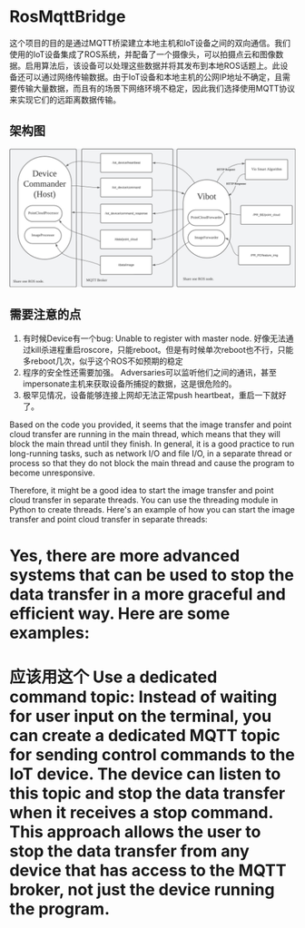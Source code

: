 # RosMqttBridge

这个项目的目的是通过MQTT桥梁建立本地主机和IoT设备之间的双向通信。我们使用的IoT设备集成了ROS系统，并配备了一个摄像头，可以拍摄点云和图像数据。启用算法后，该设备可以处理这些数据并将其发布到本地ROS话题上。此设备还可以通过网络传输数据。由于IoT设备和本地主机的公网IP地址不确定，且需要传输大量数据，而且有的场景下网络环境不稳定，因此我们选择使用MQTT协议来实现它们的远距离数据传输。

## 架构图
![Alt text](<architecture.png>)
## 需要注意的点

1. 有时候Device有一个bug: Unable to register with master node. 好像无法通过kill杀进程重启roscore，只能reboot。但是有时候单次reboot也不行，只能多reboot几次，似乎这个ROS不如预期的稳定
2. 程序的安全性还需要加强。 Adversaries可以监听他们之间的通讯，甚至impersonate主机来获取设备所捕捉的数据，这是很危险的。
3. 极罕见情况，设备能够连接上网却无法正常push heartbeat，重启一下就好了。
 
Based on the code you provided, it seems that the image transfer and point cloud transfer are running in the main thread, which means that they will block the main thread until they finish. In general, it is a good practice to run long-running tasks, such as network I/O and file I/O, in a separate thread or process so that they do not block the main thread and cause the program to become unresponsive.

Therefore, it might be a good idea to start the image transfer and point cloud transfer in separate threads. You can use the threading module in Python to create threads. Here's an example of how you can start the image transfer and point cloud transfer in separate threads:

# Yes, there are more advanced systems that can be used to stop the data transfer in a more graceful and efficient way. Here are some examples:

# 应该用这个 Use a dedicated command topic: Instead of waiting for user input on the terminal, you can create a dedicated MQTT topic for sending control commands to the IoT device. The device can listen to this topic and stop the data transfer when it receives a stop command. This approach allows the user to stop the data transfer from any device that has access to the MQTT broker, not just the device running the program.
